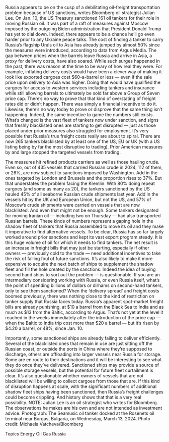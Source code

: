 Russia appears to be on the cusp of a debilitating oil-freight transportation problem because of US sanctions, writes Bloomberg oil strategist Julian Lee.
On Jan. 10, the US Treasury sanctioned 161 oil tankers for their role in moving Russian oil. It was part of a raft of measures against Moscow imposed by the outgoing Biden administration that President Donald Trump has yet to dial down. Indeed, there appears to be a chance he’ll go even harder prior to any Ukraine peace talks.
The cost of finding a tanker to carry Russia’s flagship Urals oil to Asia has already jumped by almost 50% since the measures were introduced, according to data from Argus Media. The gap between prices when the barrels leave Russia and arrive in Asia, a proxy for delivery costs, have also soared.
While such surges happened in the past, there was reason at the time to be wary of how real they were. For example, inflating delivery costs would have been a clever way of making it look like exported cargoes cost $60-a-barrel or less — even if the sale price upon delivery to Asia was higher.
Doing that would have qualified the cargoes for access to western services including tankers and insurance while still allowing barrels to ultimately be sold far above a Group of Seven price cap.
There’s no way to prove that that kind of overstating of freight rates did or didn’t happen. There was simply a financial incentive to do it. Likewise, there’s no way today to prove or disprove that the same thing isn’t happening. Indeed, the same incentive to game the numbers still exists.
What’s changed is the vast fleet of tankers now under sanction, and signs that freshly blacklisted ones are starting to get disrupted — just as those placed under prior measures also struggled for employment. It’s very possible that Russia’s true freight costs really are about to spiral.
There are now 265 tankers blacklisted by at least one of the US, EU or UK (with a US listing being by far the most disruptive to trading). Prior American measures by and large stopped the targeted vessels from trading.

The measures hit refined products carriers as well as those hauling crude.
Even so, out of 435 vessels that carried Russian crude in 2024, 112 of them, or 26%, are now subject to sanctions imposed by Washington. Add in the ones targeted by London and Brussels and the proportion rises to 37%.
But that understates the problem facing the Kremlin. With 80% doing repeat cargoes (and some as many as 20), the tankers sanctioned by the US hauled 45% of all seaborne Russian crude shipments last year. Add in the vessels hit by the UK and European Union, but not the US, and 57% of Moscow’s crude shipments were carried on vessels that are now blacklisted.
And even that might not be enough. Some tankers designated for moving Iranian oil — including two on Thursday — had also transported Russian barrels.
These kinds of numbers represent a gaping hole in the shadow fleet of tankers that Russia assembled to move its oil and they make it imperative to find alternative vessels.
To be clear, Russia has so far largely worked around prior sanctions and kept its vast export program steady. It is this huge volume of oil for which it needs to find tankers.
The net result is an increase in freight bills that may just be starting, especially if other owners — previously cold to the trade — need additional incentives to take the risk of falling foul of future sanctions. It’s also likely to make it more expensive to acquire the next batch of ships to supplement the shadow fleet and fill the hole created by the sanctions.
Indeed the idea of buying second hand ships to sort out the problem — is questionable. If you are an intermediary considering working with Russia, or even Russia itself, what’s the point of spending billions of dollars or dirhams on second-hand tankers, only to see them sanctioned?
When the ‘delivery spread’ and freight costs boomed previously, there was nothing close to the kind of restriction on tanker supply that Russia faces today.
Russia’s apparent spot-market freight bills are already punishing, at $10 a barrel from the Black Sea to India and as much as $13 from the Baltic, according to Argus.
That’s not yet at the level it reached in the weeks immediately after the introduction of the price cap — when the Baltic to India trip cost more than $20 a barrel — but it’s risen by $4.20 a barrel, or 48%, since Jan. 10.

Importantly, some sanctioned ships are already failing to deliver efficiently. Several of the blacklisted ones that remain in use are just sitting off the Russian coast, or outside the ports in China where they’re supposed to discharge, others are offloading into larger vessels near Russia for storage.
Some are en route to their destinations and it will be interesting to see what they do once they’ve delivered.
Sanctioned ships may provide a source of possible storage vessels, but the potential for future fleet curtailment is clear. It’s also questionable whether owners of vessels that are not blacklisted will be willing to collect cargoes from those that are.
If this kind of disruption happens at scale, with the significant numbers of additional shadow fleet ships having been sanctioned, then Russia’s freight challenges could become crippling.
And history shows that that is a very real possibility.
NOTE: Julian Lee is an oil strategist who writes for Bloomberg. The observations he makes are his own and are not intended as investment advice.
Photograph: The Seamusic oil tanker docked at the Rosenets oil terminal near Burgas, Bulgaria, on Wednesday, March 13, 2024. Photo credit: Michaela Vatcheva/Bloomberg

Topics
Energy
Oil Gas
Russia
